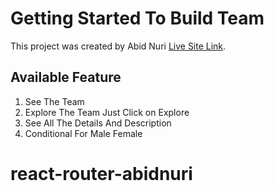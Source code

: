 # Getting Started To Build Team

This project was created by Abid Nuri [Live Site Link](https://github.com/facebook/create-react-app).

## Available Feature
1. See The Team
2. Explore The Team Just Click on Explore
3. See All The Details And Description
4. Conditional For Male Female
# react-router-abidnuri
